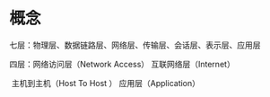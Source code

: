 # 概念

七层：物理层、数据链路层、网络层、传输层、会话层、表示层、应用层

四层：网络访问层（Network Access） 互联网络层（Internet）

​			主机到主机（Host To Host ）  	应用层（Application）
